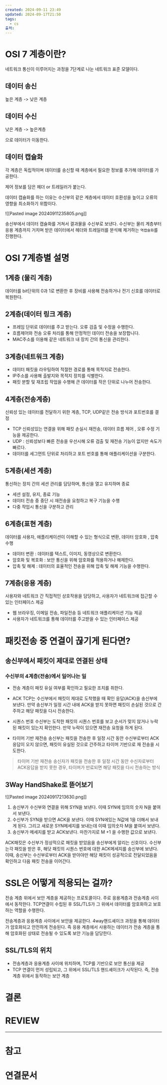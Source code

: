 ```yaml
---
created: 2024-09-11 23:49
updated: 2024-09-17T21:50
tags:
  - cs
출처: 
---
```

# OSI 7 계층이란?
네트워크 통신이 이루어지는 과정을 7단계로 나눈 네트워크 표준 모델이다.

## 데이터 송신
높은 계층 -> 낮은 계층

## 데이터 수신
낮은 계층 -> 높은계층


으로 데이터가 이동한다.

## 데이터 캡슐화
각 계층은 독립적이며 데이터를 송신할 때 계층에서 필요한 정보를 추가해 데이터를 가공한다.

제어 정보를 담은 헤더 or 트레일러가 붙는다. 

데이터 캡슐화를 하는 이유는 수신부의 같은 계층에서 데이터 호환성을 높이고 오류의 영향을 최소화하기 위함이다.

![[Pasted image 20240911235805.png]]

송신부에서 데이터 캡슐화를 거쳐서 결과물을 수신부로 보낸다.
수신부는 물리 계층부터 응용 계층까지 거치며 받은 데이터에서 헤더와 트레일러를 분석해 제거하는  `역캡슐화`를 진행한다.

# OSI 7계층별 설명
## 1계층 (물리 계층)
데이터를 bit단위의 0과 1로 변환한 후 장비를 사용해 전송하거나 전기 신호를 데이터로 복원한다.
## 2계층(데이터 링크 계층)
- 프레임 단위로 데이터를 주고 받는다. 오류 검출 및 수정을 수행한다.
- 흐름제어와 전송 오류 처리를 통해 안정적인 데이터 전송을 보장합니다.
- MAC주소를 이용해 같은 네트워크 내 장치 간의 통신을 관리한다.
## 3계층(네트워크 계층)
- 데이터 패킷을 라우팅하여 적절한 경로를 통해 목적지로 전송한다.
- IP주소를 사용해 출발지와 목적지 장치를 식별한다.
- 패킷 분할 및 재조립 작업을 수행해 큰 데이터를 작은 단위로 나누어 전송한다.
## 4계층(전송계층)
신뢰성 있는 데이터를 전달하기 위한 계층, TCP, UDP같은 전송 방식과 포트번호를 결정
- TCP 신뢰성있는 연결을 위해 패킷 손실시 재전송, 데이터 흐름 제어 , 오류 수정 기능을 제공한다.
- UDP : 신뢰성보다 빠른 전송을 우선시해 오류 검출 및 재전송 기능이 없지만 속도가 빠르다.
- 데이터를 세그먼트 단위로 처리하고 포트 번호를 통해 애플리케이션을 구분한다.
## 5계층(세션 계층)
통신하는 장치 간의 세션 관리를 담당하며, 통신을 열고 유지하며 종료
- 세션 설정, 유지, 종료 기능
- 데이터 전송 중 중단 시 재전송을 요청하고 복구 기능을 수행
- 다중 작업시 통신을 구분하고 관리
## 6계층(표현 계층)
데이터를 사용자, 애플리케이션이 이해할 수 있는 형식으로 변환, 데이터 암호화 , 압축 수행
- 데이터 변환 : 데이터를 텍스트, 이미지, 동영상으로 변환한다.
- 암호화 및 복호화 : 보안 통신을 위해 암호화를 적용하거나 해제한다.
- 압축 및 해제 : 데이터의 효율적인 전송을 위해 압축 및 해제 기능을 수행한다.

## 7계층(응용 계층)
사용자와 네트워크 간 직접적인 상호작용을 담당하고, 사용자가 네트워크에 접근할 수 있는 인터페이스 제공
- 웹 브라우징, 이메일 전송, 파일전송 등 네트워크 애플리케이션 기능 제공
- 사용자가 네트워크를 통해 데이터를 주고받을 수 있는 인터페이스 제공


# 패킷전송 중 연결이 끊기게 된다면?
## 송신부에서 패킷이 제대로 연결된 상태
### 수신부의 4계층(전송)에서 일어나는 일
- 전송 계층이 패킷 유실 여부를 확인하고 필요한 조치를 취한다.
- ACK 
  TCP는 수신부에서 패킷이 제대로 도착했을 때 확인 응답(ACK)을 송신부에 보낸다. 만약 송신부가 일정 시간 내에 ACK을 받지 못하면 패킷이 손실된 것으로 간주하고 해당 패킷을 다시 전송한다.
  
- 시퀀스 번호 
  수신부는 도착한 패킷의 시퀀스 번호를 보고 순서가 맞지 않거나 누락된 패킷이 있는지 확인한다. 만약 누락이 있으면 재전송 요청을 하게 된다.
  
- 타이머 기반 재전송
  송신부는 패킷을 전송한 후 일정 시간 동안 수신부로부터 ACK응답이 오지 않으면, 패킷이 유실된 것으로 간주하고 타이머 기반으로 재 전송을 시도한다.

> 타이머 기반 재전송
> 송신자가 패킷을 전송한 후 일정 시간 동안 수신자로부터 ACK응답을 받지 못한 경우, 타이머가 만료되면 해당 패킷을 다시 전송하는 방식

## 3Way HandShake로 뜯어보기 
![[Pasted image 20240917213630.png]]
1. 송신부가 수신부와 연결을 위해 SYN을 보낸다. 이때 SYN에 임의의 숫자 N을 붙여서 보낸다.
2. 수신부가 SYN을 받으면 ACK을 보낸다. 이때 SYN에있는 N값에 1을 더해서 보내게 된다. 그리고 새로운 SYN메세지를 보내는데 이때 임의숫자 M을 붙여서 보낸다.
3. 송신부가 메세지를 받고 ACK보낸다. 마찬가지로 M +1 을 수행한 값으로 보낸다.

ACK패킷은 수신부가 정상적으로 패킷을 받았음을 송신부에게 알리는 신호이다. 수신부는각 패킷을 받은 후, 해닷 패킷의 시퀀스 번호에 대한 ACK메세지를 송신부에 보낸다. 이때, 송신부는 수신부로부터 ACK을 받아야만 해당 패킷이 성공적으로 전달되었음을 확인하고 다음 패킷 전송을 이어간다.



# SSL은 어떻게 적용되는 걸까?
전송 계층 위에서 보안 계층을 제공하는 프로토콜이다. 
주로 응용계층과 전송계층 사이에서 동작한다. TCP연결이 수립된 후 SSL/TLS가 그 위에서 데이터를 암호화하고 보호하는 역할을 수행한다.

전송계층과 응용계층 사이에서 보안을 제공한다. 4way핸드셰이크 과정을 통해 데이터가 암호화되고 안전하게 전송된다.
즉 응용 계층에서 사용하는 데이터가 전송 계층을 통해 암호화된 상태로 전송될 수 있도록 보안 기능을 담당한다.
## SSL/TLS의 위치
- 전송계층과 응용계층 사이에 위치하며, TCP를 기반으로 보안 통신을 제공
- TCP 연결이 먼저 성립되고, 그 위에서 SSL/TLS 핸드셰이크가 시작된다.
즉, 전송계층 위에서 동작하는 보안 계층


# 결론

# REVIEW


---
# 참고

# 연결문서